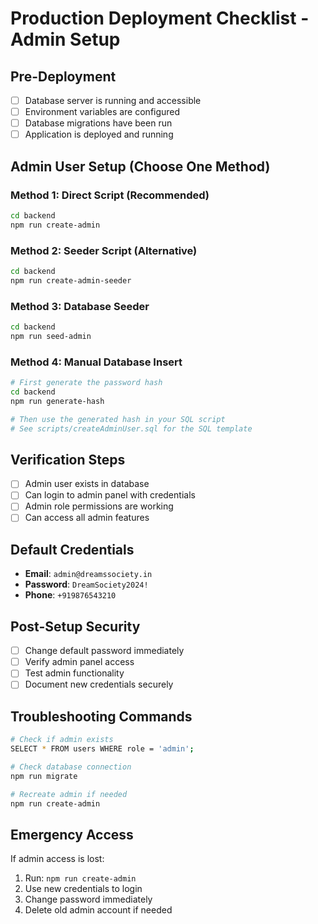 # Production Deployment Checklist - Admin Setup

## Pre-Deployment
- [ ] Database server is running and accessible
- [ ] Environment variables are configured
- [ ] Database migrations have been run
- [ ] Application is deployed and running

## Admin User Setup (Choose One Method)

### Method 1: Direct Script (Recommended)
```bash
cd backend
npm run create-admin
```

### Method 2: Seeder Script (Alternative)
```bash
cd backend
npm run create-admin-seeder
```

### Method 3: Database Seeder
```bash
cd backend
npm run seed-admin
```

### Method 4: Manual Database Insert
```bash
# First generate the password hash
cd backend
npm run generate-hash

# Then use the generated hash in your SQL script
# See scripts/createAdminUser.sql for the SQL template
```

## Verification Steps
- [ ] Admin user exists in database
- [ ] Can login to admin panel with credentials
- [ ] Admin role permissions are working
- [ ] Can access all admin features

## Default Credentials
- **Email**: `admin@dreamssociety.in`
- **Password**: `DreamSociety2024!`
- **Phone**: `+919876543210`

## Post-Setup Security
- [ ] Change default password immediately
- [ ] Verify admin panel access
- [ ] Test admin functionality
- [ ] Document new credentials securely

## Troubleshooting Commands
```bash
# Check if admin exists
SELECT * FROM users WHERE role = 'admin';

# Check database connection
npm run migrate

# Recreate admin if needed
npm run create-admin
```

## Emergency Access
If admin access is lost:
1. Run: `npm run create-admin`
2. Use new credentials to login
3. Change password immediately
4. Delete old admin account if needed

